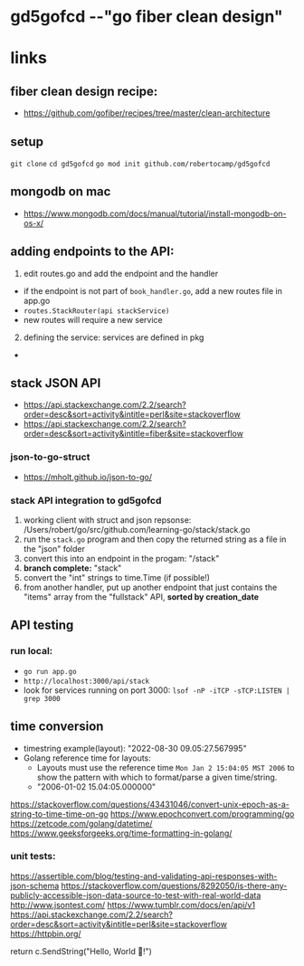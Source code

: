 # gd5gofcd --"go fiber clean design"

# links
## fiber clean design recipe:
- https://github.com/gofiber/recipes/tree/master/clean-architecture
## setup
`git clone`
`cd gd5gofcd`
`go mod init github.com/robertocamp/gd5gofcd`
## mongodb on mac
- https://www.mongodb.com/docs/manual/tutorial/install-mongodb-on-os-x/

## adding endpoints to the API:
1. edit routes.go and add the endpoint and the handler
  + if the endpoint is not part of `book_handler.go`, add a new routes file in app.go
  + `routes.StackRouter(api stackService)`
  + new routes will require a new service
2. defining the service: services are defined in pkg
  + 


## stack JSON API
- https://api.stackexchange.com/2.2/search?order=desc&sort=activity&intitle=perl&site=stackoverflow
- https://api.stackexchange.com/2.2/search?order=desc&sort=activity&intitle=fiber&site=stackoverflow
### json-to-go-struct
- https://mholt.github.io/json-to-go/
### stack API integration to gd5gofcd
  1. working client with struct and json repsonse: /Users/robert/go/src/github.com/learning-go/stack/stack.go
  2. run the `stack.go` program and then copy the returned string as a file in the "json" folder
  3. convert this into an endpoint in the progam: "/stack"
  4. **branch complete:**  "stack"
  5. convert the "int" strings to time.Time (if possible!)
  6. from another handler, put up another endpoint that just contains the "items" array from the "fullstack" API, **sorted by creation_date**
  
## API testing
### run local: 
- `go run app.go`
- `http://localhost:3000/api/stack`
- look for services running on port 3000: `lsof -nP -iTCP -sTCP:LISTEN | grep 3000`

## time conversion
- timestring example(layout): "2022-08-30 09.05:27.567995"
- Golang reference time for layouts:
  + Layouts must use the reference time `Mon Jan 2 15:04:05 MST 2006` to show the pattern with which to format/parse a given time/string.
  + "2006-01-02 15.04:05.000000"


https://stackoverflow.com/questions/43431046/convert-unix-epoch-as-a-string-to-time-time-on-go
https://www.epochconvert.com/programming/go
https://zetcode.com/golang/datetime/
https://www.geeksforgeeks.org/time-formatting-in-golang/


### unit tests:
https://assertible.com/blog/testing-and-validating-api-responses-with-json-schema
https://stackoverflow.com/questions/8292050/is-there-any-publicly-accessible-json-data-source-to-test-with-real-world-data
http://www.jsontest.com/
https://www.tumblr.com/docs/en/api/v1
https://api.stackexchange.com/2.2/search?order=desc&sort=activity&intitle=perl&site=stackoverflow
https://httpbin.org/


return c.SendString("Hello, World 👋!")